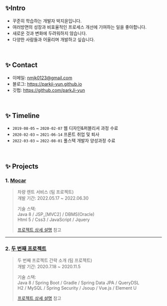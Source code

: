 

## ✨Intro

- 꾸준히 학습하는 개발자 박지윤입니다.</br>
- 여러방면의 성장과 비효율적인 프로세스 개선에 기여하는 일을 좋아합니다.</br>
- 새로운 것과 변화에 두려워하지 않습니다.</br>
- 다양한 사람들과 어울리며 개발하고 싶습니다.


</br>

## ✨ Contact
- 이메일: nmjk0123@gmail.com
- 블로그: https://parkji-yun.github.io
- 깃헙: https://github.com/parkJi-yun

</br>

## ✨ Timeline
- ```2019-08-05``` ~ ```2020-02-07``` 웹 디자인&퍼블리셔 과정 수료
- ```2020-02-03``` ~ ```2021-06-14``` 프론트 취업 및 퇴사
- ```2022-03-03``` ~ ```2022-08-01``` 풀스택 개발자 양성과정 수료

</br>

## ✨ Projects
### 1. [Mocar](https://github.com/parkJi-yun/mocar_project)
>차량 렌트 서비스 (팀 프로젝트)  
>개발 기간: 2022.05.17 ~ 2022.06.30  
>  
>기술 스택:  
>Java 8 / JSP_[MVC2] / DBMS(Oracle)<br>
>Html 5 / Css3 / JavaScript / Jquery
>  
>[프로젝트 상세 설명](https://github.com/parkJi-yun/mocar_project) 참고

---

### 2. [두 번째 프로젝트]()
>두 번째 프로젝트 간략 소개  (팀 프로젝트)  
>개발 기간: 2020.7.18 ~ 2020.11.5  
>  
>기술 스택:  
>Java 8 / Spring Boot / Gradle / Spring Data JPA / QueryDSL  
>H2 / MySQL / Spring Security / Jsoup / Vue.js / Element U  
>  
>[프로젝트 상세 설명](https://github.com/Integerous/goQuality) 참고


